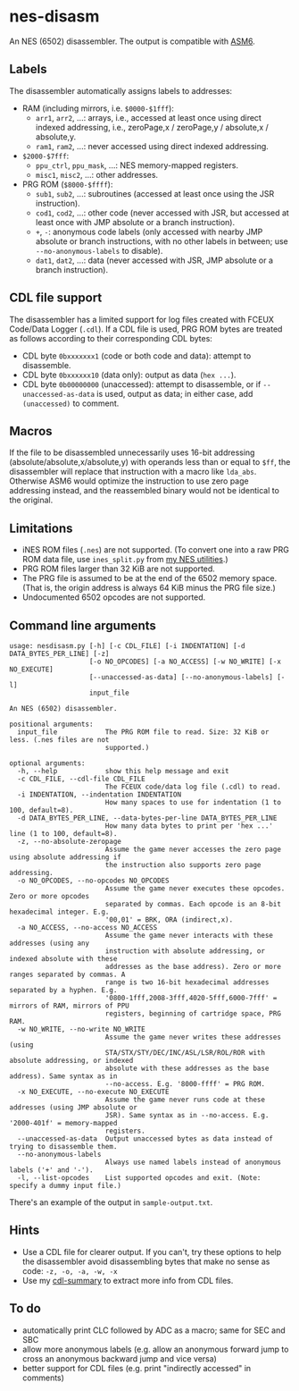 # nes-disasm
An NES (6502) disassembler. The output is compatible with [ASM6](https://github.com/qalle2/asm6).

## Labels
The disassembler automatically assigns labels to addresses:
* RAM (including mirrors, i.e. `$0000-$1fff`):
  * `arr1`, `arr2`, ...: arrays, i.e., accessed at least once using direct indexed addressing, i.e., zeroPage,x / zeroPage,y / absolute,x / absolute,y.
  * `ram1`, `ram2`, ...: never accessed using direct indexed addressing.
* `$2000-$7fff`:
  * `ppu_ctrl`, `ppu_mask`, ...: NES memory-mapped registers.
  * `misc1`, `misc2`, ...: other addresses.
* PRG ROM (`$8000-$ffff`):
  * `sub1`, `sub2`, ...: subroutines (accessed at least once using the JSR instruction).
  * `cod1`, `cod2`, ...: other code (never accessed with JSR, but accessed at least once with JMP absolute or a branch instruction).
  * `+`, `-`: anonymous code labels (only accessed with nearby JMP absolute or branch instructions, with no other labels in between; use `--no-anonymous-labels` to disable).
  * `dat1`, `dat2`, ...: data (never accessed with JSR, JMP absolute or a branch instruction).

## CDL file support
The disassembler has a limited support for log files created with FCEUX Code/Data Logger (`.cdl`). If a CDL file is used, PRG ROM bytes are treated as follows according to their corresponding CDL bytes:
  * CDL byte `0bxxxxxxx1` (code or both code and data): attempt to disassemble.
  * CDL byte `0bxxxxxx10` (data only): output as data (`hex ...`).
  * CDL byte `0b00000000` (unaccessed): attempt to disassemble, or if `--unaccessed-as-data` is used, output as data; in either case, add `(unaccessed)` to comment.

## Macros
If the file to be disassembled unnecessarily uses 16-bit addressing (absolute/absolute,x/absolute,y) with operands less than or equal to `$ff`,
the disassembler will replace that instruction with a macro like `lda_abs`.
Otherwise ASM6 would optimize the instruction to use zero page addressing instead, and the reassembled binary would not be identical to the original.

## Limitations
* iNES ROM files (`.nes`) are not supported. (To convert one into a raw PRG ROM data file, use `ines_split.py` from [my NES utilities](https://github.com/qalle2/nes-util).)
* PRG ROM files larger than 32 KiB are not supported.
* The PRG file is assumed to be at the end of the 6502 memory space. (That is, the origin address is always 64 KiB minus the PRG file size.)
* Undocumented 6502 opcodes are not supported.

## Command line arguments
```
usage: nesdisasm.py [-h] [-c CDL_FILE] [-i INDENTATION] [-d DATA_BYTES_PER_LINE] [-z]
                    [-o NO_OPCODES] [-a NO_ACCESS] [-w NO_WRITE] [-x NO_EXECUTE]
                    [--unaccessed-as-data] [--no-anonymous-labels] [-l]
                    input_file

An NES (6502) disassembler.

positional arguments:
  input_file            The PRG ROM file to read. Size: 32 KiB or less. (.nes files are not
                        supported.)

optional arguments:
  -h, --help            show this help message and exit
  -c CDL_FILE, --cdl-file CDL_FILE
                        The FCEUX code/data log file (.cdl) to read.
  -i INDENTATION, --indentation INDENTATION
                        How many spaces to use for indentation (1 to 100, default=8).
  -d DATA_BYTES_PER_LINE, --data-bytes-per-line DATA_BYTES_PER_LINE
                        How many data bytes to print per 'hex ...' line (1 to 100, default=8).
  -z, --no-absolute-zeropage
                        Assume the game never accesses the zero page using absolute addressing if
                        the instruction also supports zero page addressing.
  -o NO_OPCODES, --no-opcodes NO_OPCODES
                        Assume the game never executes these opcodes. Zero or more opcodes
                        separated by commas. Each opcode is an 8-bit hexadecimal integer. E.g.
                        '00,01' = BRK, ORA (indirect,x).
  -a NO_ACCESS, --no-access NO_ACCESS
                        Assume the game never interacts with these addresses (using any
                        instruction with absolute addressing, or indexed absolute with these
                        addresses as the base address). Zero or more ranges separated by commas. A
                        range is two 16-bit hexadecimal addresses separated by a hyphen. E.g.
                        '0800-1fff,2008-3fff,4020-5fff,6000-7fff' = mirrors of RAM, mirrors of PPU
                        registers, beginning of cartridge space, PRG RAM.
  -w NO_WRITE, --no-write NO_WRITE
                        Assume the game never writes these addresses (using
                        STA/STX/STY/DEC/INC/ASL/LSR/ROL/ROR with absolute addressing, or indexed
                        absolute with these addresses as the base address). Same syntax as in
                        --no-access. E.g. '8000-ffff' = PRG ROM.
  -x NO_EXECUTE, --no-execute NO_EXECUTE
                        Assume the game never runs code at these addresses (using JMP absolute or
                        JSR). Same syntax as in --no-access. E.g. '2000-401f' = memory-mapped
                        registers.
  --unaccessed-as-data  Output unaccessed bytes as data instead of trying to disassemble them.
  --no-anonymous-labels
                        Always use named labels instead of anonymous labels ('+' and '-').
  -l, --list-opcodes    List supported opcodes and exit. (Note: specify a dummy input file.)
```

There's an example of the output in `sample-output.txt`.

## Hints
* Use a CDL file for clearer output.
If you can't, try these options to help the disassembler avoid disassembling bytes that make no sense as code:
`-z, -o, -a, -w, -x`
* Use my [cdl-summary](https://github.com/qalle2/cdl-summary) to extract more info from CDL files.

## To do
* automatically print CLC followed by ADC as a macro; same for SEC and SBC
* allow more anonymous labels (e.g. allow an anonymous forward jump to cross an anonymous backward jump and vice versa)
* better support for CDL files (e.g. print "indirectly accessed" in comments)
